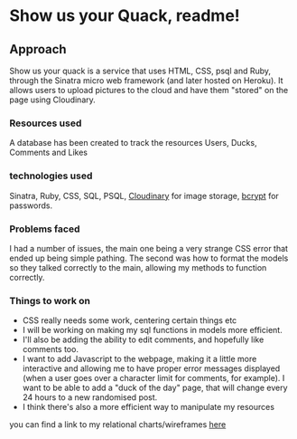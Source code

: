# Show us your Quack, readme!

## Approach
Show us your quack is a service that uses HTML, CSS, psql and Ruby, through the Sinatra micro web framework (and later hosted on Heroku). It allows users to upload pictures to the cloud and have them "stored" on the page using Cloudinary.

### Resources used
A database has been created to track the resources Users, Ducks, Comments and Likes

### technologies used 
Sinatra, Ruby, CSS, SQL, PSQL, [Cloudinary](https://cloudinary.com/) for image storage, [bcrypt](https://github.com/bcrypt-ruby/bcrypt-ruby) for passwords.

### Problems faced
I had a number of issues, the main one being a very strange CSS error that ended up being simple pathing. The second was how to format the models so they talked correctly to the main, allowing my methods to function correctly. 

### Things to work on
- CSS really needs some work, centering certain things etc
- I will be working on making my sql functions in models more efficient.
- I'll also be adding the ability to edit comments, and hopefully like comments too. 
- I want to add Javascript to the webpage, making it a little more interactive and allowing me to have proper error messages displayed (when a user goes over a character limit for comments, for example). I want to be able to add a "duck of the day" page, that will change every 24 hours to a new randomised post. 
- I think there's also a more efficient way to manipulate my resources

you can find a link to my relational charts/wireframes [here](https://imgur.com/a/wv29UyY)




